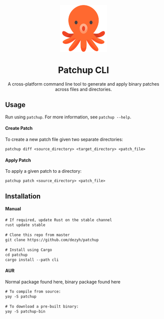 <div align="center">
    <img src="assets/octopus.svg" width="150" />
    <h1>Patchup CLI</h1>
    <p>A cross-platform command line tool to generate and apply binary patches across files and directories.</p>
</div>

## Usage
Run using `patchup`. For more information, see `patchup --help`.

#### Create Patch
To create a new patch file given two separate directories:
```
patchup diff <source_directory> <target_directory> <patch_file>
```

#### Apply Patch
To apply a given patch to a directory:
```
patchup patch <source_directory> <patch_file>
```

## Installation

#### Manual
```
# If required, update Rust on the stable channel
rust update stable

# Clone this repo from master
git clone https://github.com/dezyh/patchup

# Install using Cargo
cd patchup
cargo install --path cli
```

#### AUR
Normal package found here, binary package found here
```
# To compile from source:
yay -S patchup

# To download a pre-built binary:
yay -S patchup-bin
```
